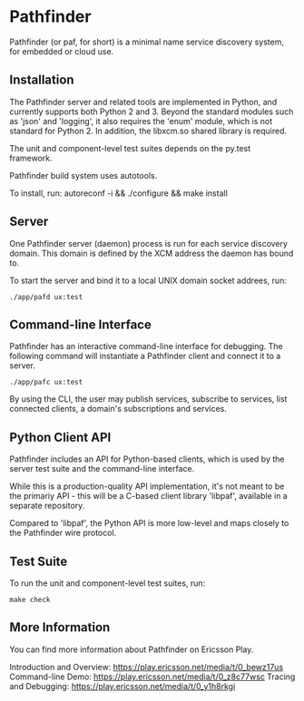 # Pathfinder

Pathfinder (or paf, for short) is a minimal name service discovery
system, for embedded or cloud use.

## Installation

The Pathfinder server and related tools are implemented in Python, and
currently supports both Python 2 and 3. Beyond the standard modules
such as 'json' and 'logging', it also requires the 'enum' module,
which is not standard for Python 2. In addition, the libxcm.so shared
library is required.

The unit and component-level test suites depends on the py.test
framework.

Pathfinder build system uses autotools.

To install, run:
autoreconf -i && ./configure && make install

## Server

One Pathfinder server (daemon) process is run for each service
discovery domain. This domain is defined by the XCM address the daemon
has bound to.

To start the server and bind it to a local UNIX domain socket addrees,
run:
```
./app/pafd ux:test
```

## Command-line Interface

Pathfinder has an interactive command-line interface for
debugging. The following command will instantiate a Pathfinder client
and connect it to a server.
```
./app/pafc ux:test
```

By using the CLI, the user may publish services, subscribe to
services, list connected clients, a domain's subscriptions and
services.

## Python Client API

Pathfinder includes an API for Python-based clients, which is used by
the server test suite and the command-line interface.

While this is a production-quality API implementation, it's not meant
to be the primariy API - this will be a C-based client library 'libpaf',
available in a separate repository.

Compared to 'libpaf', the Python API is more low-level and maps
closely to the Pathfinder wire protocol.

## Test Suite

To run the unit and component-level test suites, run:
```
make check
```

## More Information

You can find more information about Pathfinder on Ericsson Play.

Introduction and Overview:
https://play.ericsson.net/media/t/0_bewz17us
Command-line Demo:
https://play.ericsson.net/media/t/0_z8c77wsc
Tracing and Debugging:
https://play.ericsson.net/media/t/0_y1h8rkgi
